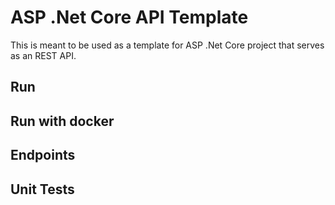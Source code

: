 # ASP .Net Core API Template
This is meant to be used as a template for ASP .Net Core project that serves as an REST API.

## Run 

## Run with docker 

## Endpoints 

## Unit Tests
